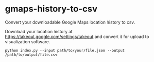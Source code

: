 # gmaps-history-to-csv
Convert your downloadable Google Maps location history to csv.

Download your location history at https://takeout.google.com/settings/takeout and convert it for upload to visualization software.

```
python index.py --input path/to/your/file.json --output /path/to/output/file.csv
```
